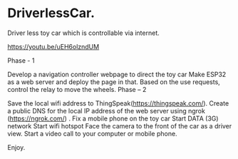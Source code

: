 # DriverlessCar.

Driver less toy car which is controllable via internet.

https://youtu.be/uEH6olzndUM

Phase - 1

Develop a navigation controller webpage to direct the toy car
Make ESP32 as a web server and deploy the page in that.
Based on the use requests, control the relay to move the wheels.
Phase – 2

Save the local wifi address to ThingSpeak(https://thingspeak.com/).
Create a public DNS for the local IP address of the web server using ngrok (https://ngrok.com/) .
Fix a mobile phone on the toy car
Start DATA (3G) network
Start  wifi hotspot
Face the camera to the front of the car as a driver view.
Start a video call to your computer or mobile phone. 

Enjoy.
